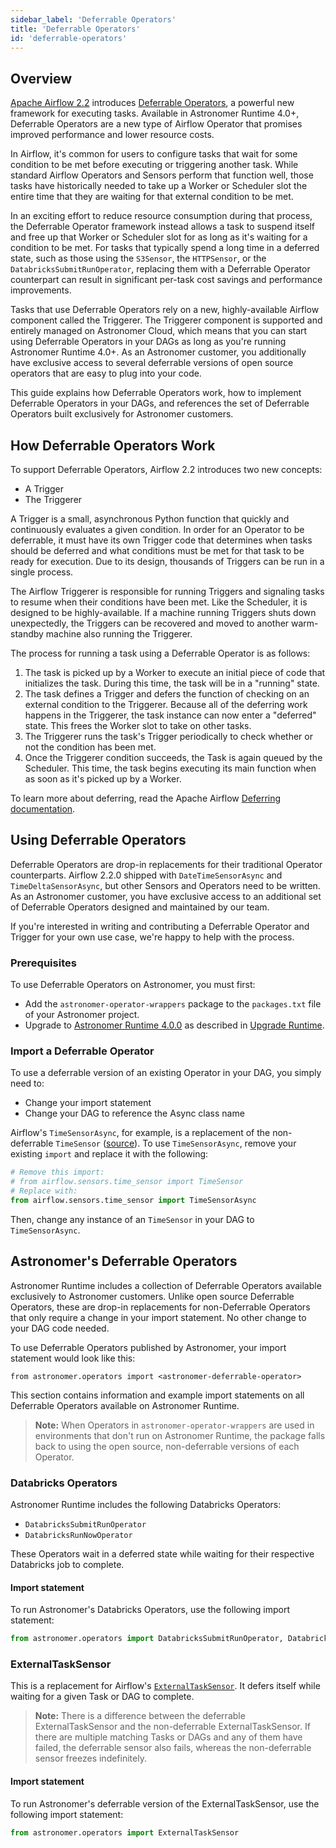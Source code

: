 ```yaml
---
sidebar_label: 'Deferrable Operators'
title: 'Deferrable Operators'
id: 'deferrable-operators'
---
```


## Overview

[Apache Airflow 2.2](https://airflow.apache.org/blog/airflow-2.2.0/) introduces [Deferrable Operators](https://airflow.apache.org/docs/apache-airflow/stable/concepts/deferring.html), a powerful new framework for executing tasks. Available in Astronomer Runtime 4.0+, Deferrable Operators are a new type of Airflow Operator that promises improved performance and lower resource costs.

In Airflow, it's common for users to configure tasks that wait for some condition to be met before executing or triggering another task. While standard Airflow Operators and Sensors perform that function well, those tasks have historically needed to take up a Worker or Scheduler slot the entire time that they are waiting for that external condition to be met.

In an exciting effort to reduce resource consumption during that process, the Deferrable Operator framework instead allows a task to suspend itself and free up that Worker or Scheduler slot for as long as it's waiting for a condition to be met. For tasks that typically spend a long time in a deferred state, such as those using the `S3Sensor`, the `HTTPSensor`, or the `DatabricksSubmitRunOperator`, replacing them with a Deferrable Operator counterpart can result in significant per-task cost savings and performance improvements.

Tasks that use Deferrable Operators rely on a new, highly-available Airflow component called the Triggerer. The Triggerer component is supported and entirely managed on Astronomer Cloud, which means that you can start using Deferrable Operators in your DAGs as long as you're running Astronomer Runtime 4.0+. As an Astronomer customer, you additionally have exclusive access to several deferrable versions of open source operators that are easy to plug into your code.

This guide explains how Deferrable Operators work, how to implement Deferrable Operators in your DAGs, and references the set of Deferrable Operators built exclusively for Astronomer customers.

## How Deferrable Operators Work

To support Deferrable Operators, Airflow 2.2 introduces two new concepts:

- A Trigger
- The Triggerer

A Trigger is a small, asynchronous Python function that quickly and continuously evaluates a given condition. In order for an Operator to be deferrable, it must have its own Trigger code that determines when tasks should be deferred and what conditions must be met for that task to be ready for execution. Due to its design, thousands of Triggers can be run in a single process.

The Airflow Triggerer is responsible for running Triggers and signaling tasks to resume when their conditions have been met. Like the Scheduler, it is designed to be highly-available. If a machine running Triggers shuts down unexpectedly, the Triggers can be recovered and moved to another warm-standby machine also running the Triggerer.

The process for running a task using a Deferrable Operator is as follows:

1. The task is picked up by a Worker to execute an initial piece of code that initializes the task. During this time, the task will be in a "running" state.
2. The task defines a Trigger and defers the function of checking on an external condition to the Triggerer. Because all of the deferring work happens in the Triggerer, the task instance can now enter a "deferred" state. This frees the Worker slot to take on other tasks.
3. The Triggerer runs the task's Trigger periodically to check whether or not the condition has been met.
4. Once the Triggerer condition succeeds, the Task is again queued by the Scheduler. This time, the task begins executing its main function when as soon as it's picked up by a Worker.

To learn more about deferring, read the Apache Airflow [Deferring documentation](https://airflow.apache.org/docs/apache-airflow/stable/concepts/deferring.html).

## Using Deferrable Operators

Deferrable Operators are drop-in replacements for their traditional Operator counterparts. Airflow 2.2.0 shipped with `DateTimeSensorAsync` and `TimeDeltaSensorAsync`, but other Sensors and Operators need to be written. As an Astronomer customer, you have exclusive access to an additional set of Deferrable Operators designed and maintained by our team.

If you're interested in writing and contributing a Deferrable Operator and Trigger for your own use case, we're happy to help with the process.

### Prerequisites

To use Deferrable Operators on Astronomer, you must first:

- Add the `astronomer-operator-wrappers` package to the `packages.txt` file of your Astronomer project.
- Upgrade to [Astronomer Runtime 4.0.0](release-notes#astronomer-runtime-4-0-0) as described in [Upgrade Runtime](upgrade-runtime).

### Import a Deferrable Operator

To use a deferrable version of an existing Operator in your DAG, you simply need to:

- Change your import statement
- Change your DAG to reference the Async class name

Airflow's `TimeSensorAsync`, for example, is a replacement of the non-deferrable `TimeSensor` ([source](https://airflow.apache.org/docs/apache-airflow/stable/_api/airflow/sensors/time_sensor/index.html?highlight=timesensor#module-contents)). To use `TimeSensorAsync`, remove your existing `import` and replace it with the following:

```python
# Remove this import:
# from airflow.sensors.time_sensor import TimeSensor
# Replace with:
from airflow.sensors.time_sensor import TimeSensorAsync
```

Then, change any instance of an `TimeSensor` in your DAG to `TimeSensorAsync`.

## Astronomer's Deferrable Operators

Astronomer Runtime includes a collection of Deferrable Operators available exclusively to Astronomer customers. Unlike open source Deferrable Operators, these are drop-in replacements for non-Deferrable Operators that only require a change in your import statement. No other change to your DAG code needed.

To use Deferrable Operators published by Astronomer, your import statement would look like this:

```
from astronomer.operators import <astronomer-deferrable-operator>
```

This section contains information and example import statements on all Deferrable Operators available on Astronomer Runtime.

> **Note:** When Operators in `astronomer-operator-wrappers` are used in environments that don't run on Astronomer Runtime, the package falls back to using the open source, non-deferrable versions of each Operator.

### Databricks Operators

Astronomer Runtime includes the following Databricks Operators:

- `DatabricksSubmitRunOperator`
- `DatabricksRunNowOperator`

These Operators wait in a deferred state while waiting for their respective Databricks job to complete.

#### Import statement

To run Astronomer's Databricks Operators, use the following import statement:

```python
from astronomer.operators import DatabricksSubmitRunOperator, DatabricksRunNowOperator
```

### ExternalTaskSensor

This is a replacement for Airflow's [`ExternalTaskSensor`](https://airflow.apache.org/docs/apache-airflow/stable/_api/airflow/sensors/external_task/index.html#module-airflow.sensors.external_task). It defers itself while waiting for a given Task or DAG to complete.

> **Note:** There is a difference between the deferrable ExternalTaskSensor and the non-deferrable ExternalTaskSensor. If there are multiple matching Tasks or DAGs and any of them have failed, the deferrable sensor also fails, whereas the non-deferrable sensor freezes indefinitely.

#### Import statement

To run Astronomer's deferrable version of the ExternalTaskSensor, use the following import statement:

```python
from astronomer.operators import ExternalTaskSensor
```